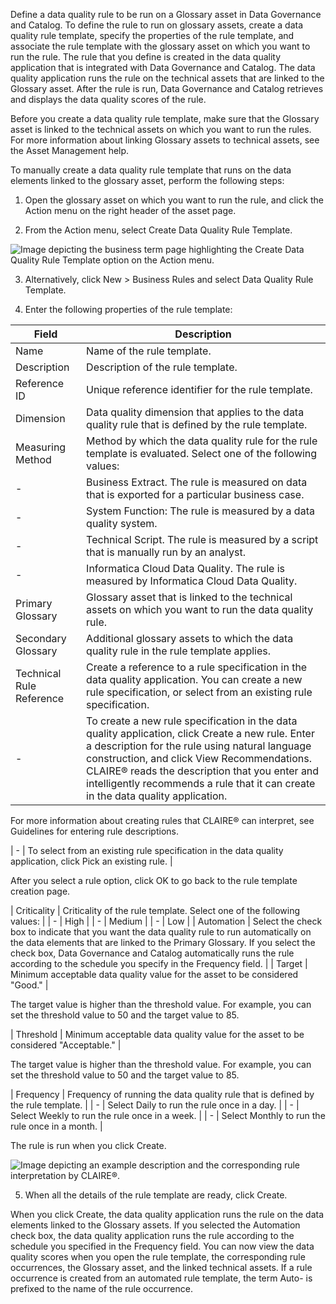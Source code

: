 Define a data quality rule to be run on a Glossary asset in Data Governance and Catalog. To define the rule to run on glossary assets, create a data quality rule template, specify the properties of the rule template, and associate the rule template with the glossary asset on which you want to run the rule. The rule that you define is created in the data quality application that is integrated with Data Governance and Catalog. The data quality application runs the rule on the technical assets that are linked to the Glossary asset. After the rule is run, Data Governance and Catalog retrieves and displays the data quality scores of the rule. 

Before you create a data quality rule template, make sure that the Glossary asset is linked to the technical assets on which you want to run the rules. For more information about linking Glossary assets to technical assets, see the Asset Management help.

To manually create a data quality rule template that runs on the data elements linked to the glossary asset, perform the following steps:

1. Open the glossary asset on which you want to run the rule, and click the Action menu on the right header of the asset page. 

2. From the Action menu, select Create Data Quality Rule Template.

![Image depicting the business term page highlighting the Create Data Quality Rule Template option on the Action menu.](https://onlinehelp.informatica.com/iics/prod/dgc/en/af-data-quality/images/GUID-A24B90ED-39B9-4B7D-A8AC-5EE56EF99414-low.png)

3. Alternatively, click New > Business Rules and select Data Quality Rule Template.

4. Enter the following properties of the rule template: 

| Field | Description |
|-------|-------------|
| Name | Name of the rule template. |
| Description | Description of the rule template. |
| Reference ID | Unique reference identifier for the rule template. |
| Dimension | Data quality dimension that applies to the data quality rule that is defined by the rule template. |
| Measuring Method | Method by which the data quality rule for the rule template is evaluated. Select one of the following values: |
| - | Business Extract. The rule is measured on data that is exported for a particular business case. |
| - | System Function: The rule is measured by a data quality system. |
| - | Technical Script. The rule is measured by a script that is manually run by an analyst. |
| - | Informatica Cloud Data Quality. The rule is measured by Informatica Cloud Data Quality. |
| Primary Glossary | Glossary asset that is linked to the technical assets on which you want to run the data quality rule. |
| Secondary Glossary | Additional glossary assets to which the data quality rule in the rule template applies. |
| Technical Rule Reference | Create a reference to a rule specification in the data quality application. You can create a new rule specification, or select from an existing rule specification. |
| - | To create a new rule specification in the data quality application, click Create a new rule. Enter a description for the rule using natural language construction, and click View Recommendations. CLAIRE® reads the description that you enter and intelligently recommends a rule that it can create in the data quality application. |

For more information about creating rules that CLAIRE® can interpret, see Guidelines for entering rule descriptions.

| - | To select from an existing rule specification in the data quality application, click Pick an existing rule. |

After you select a rule option, click OK to go back to the rule template creation page.

| Criticality | Criticality of the rule template. Select one of the following values: |
| - | High |
| - | Medium |
| - | Low |
| Automation | Select the check box to indicate that you want the data quality rule to run automatically on the data elements that are linked to the Primary Glossary. If you select the check box, Data Governance and Catalog automatically runs the rule according to the schedule you specify in the Frequency field. |
| Target | Minimum acceptable data quality value for the asset to be considered "Good." |

The target value is higher than the threshold value. For example, you can set the threshold value to 50 and the target value to 85.

| Threshold | Minimum acceptable data quality value for the asset to be considered "Acceptable." |

The target value is higher than the threshold value. For example, you can set the threshold value to 50 and the target value to 85.

| Frequency | Frequency of running the data quality rule that is defined by the rule template. |
| - | Select Daily to run the rule once in a day. |
| - | Select Weekly to run the rule once in a week. |
| - | Select Monthly to run the rule once in a month. |

The rule is run when you click Create.

![Image depicting an example description and the corresponding rule interpretation by CLAIRE®.](https://onlinehelp.informatica.com/iics/prod/dgc/en/af-data-quality/images/GUID-A0918AB9-6115-4A16-8C6A-04E00F319C8C-low.jpg)

5. When all the details of the rule template are ready, click Create.

When you click Create, the data quality application runs the rule on the data elements linked to the Glossary assets. If you selected the Automation check box, the data quality application runs the rule according to the schedule you specified in the Frequency field. You can now view the data quality scores when you open the rule template, the corresponding rule occurrences, the Glossary asset, and the linked technical assets. If a rule occurrence is created from an automated rule template, the term Auto- is prefixed to the name of the rule occurrence.
